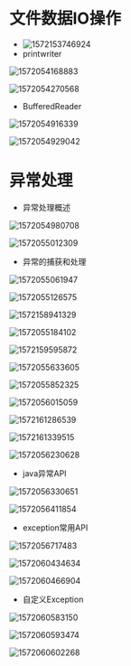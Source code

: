 # 文件数据IO操作

* ![1572153746924](C:\Users\cxt66\AppData\Roaming\Typora\typora-user-images\1572153746924.png)
* printwriter

![1572054168883](C:\Users\cxt66\AppData\Roaming\Typora\typora-user-images\1572054168883.png)

![1572054270568](C:\Users\cxt66\AppData\Roaming\Typora\typora-user-images\1572054270568.png)



* BufferedReader

![1572054916339](C:\Users\cxt66\AppData\Roaming\Typora\typora-user-images\1572054916339.png)

![1572054929042](C:\Users\cxt66\AppData\Roaming\Typora\typora-user-images\1572054929042.png)



# 异常处理

* 异常处理概述

![1572054980708](C:\Users\cxt66\AppData\Roaming\Typora\typora-user-images\1572054980708.png)

![1572055012309](C:\Users\cxt66\AppData\Roaming\Typora\typora-user-images\1572055012309.png)

* 异常的捕获和处理

![1572055061947](C:\Users\cxt66\AppData\Roaming\Typora\typora-user-images\1572055061947.png)

![1572055126575](C:\Users\cxt66\AppData\Roaming\Typora\typora-user-images\1572055126575.png)

![1572158941329](C:\Users\cxt66\AppData\Roaming\Typora\typora-user-images\1572158941329.png)

![1572055184102](C:\Users\cxt66\AppData\Roaming\Typora\typora-user-images\1572055184102.png)

![1572159595872](C:\Users\cxt66\AppData\Roaming\Typora\typora-user-images\1572159595872.png)

![1572055633605](C:\Users\cxt66\AppData\Roaming\Typora\typora-user-images\1572055633605.png)





![1572055852325](C:\Users\cxt66\AppData\Roaming\Typora\typora-user-images\1572055852325.png)

![1572056015059](C:\Users\cxt66\AppData\Roaming\Typora\typora-user-images\1572056015059.png)

![1572161286539](C:\Users\cxt66\AppData\Roaming\Typora\typora-user-images\1572161286539.png)

![1572161339515](C:\Users\cxt66\AppData\Roaming\Typora\typora-user-images\1572161339515.png)

![1572056230628](C:\Users\cxt66\AppData\Roaming\Typora\typora-user-images\1572056230628.png)

* java异常API

![1572056330651](C:\Users\cxt66\AppData\Roaming\Typora\typora-user-images\1572056330651.png)

![1572056411854](C:\Users\cxt66\AppData\Roaming\Typora\typora-user-images\1572056411854.png)

* exception常用API

![1572056717483](C:\Users\cxt66\AppData\Roaming\Typora\typora-user-images\1572056717483.png)



![1572060434634](C:\Users\cxt66\AppData\Roaming\Typora\typora-user-images\1572060434634.png)

![1572060466904](C:\Users\cxt66\AppData\Roaming\Typora\typora-user-images\1572060466904.png)

* 自定义Exception

![1572060583150](C:\Users\cxt66\AppData\Roaming\Typora\typora-user-images\1572060583150.png)

![1572060593474](C:\Users\cxt66\AppData\Roaming\Typora\typora-user-images\1572060593474.png)

![1572060602268](C:\Users\cxt66\AppData\Roaming\Typora\typora-user-images\1572060602268.png)